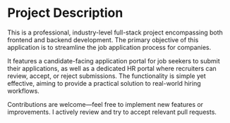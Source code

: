 # Project Description

This is a professional, industry-level full-stack project encompassing both frontend and backend development. The primary objective of this application is to streamline the job application process for companies.

It features a candidate-facing application portal for job seekers to submit their applications, as well as a dedicated HR portal where recruiters can review, accept, or reject submissions. The functionality is simple yet effective, aiming to provide a practical solution to real-world hiring workflows.

Contributions are welcome—feel free to implement new features or improvements. I actively review and try to accept relevant pull requests.
